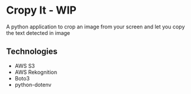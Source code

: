 # Cropy It - WIP

A python application to crop an image from your screen and let you copy the text detected in image

## Technologies

- AWS S3
- AWS Rekognition
- Boto3
- python-dotenv
